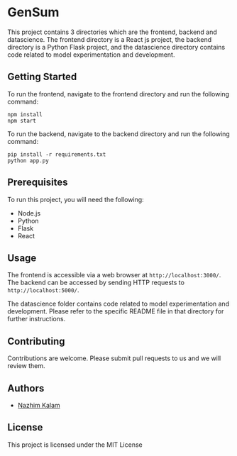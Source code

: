 # GenSum

This project contains 3 directories which are the frontend, backend and datascience. The frontend directory is a React js project, the backend directory is a Python Flask project, and the datascience directory contains code related to model experimentation and development.

## Getting Started

To run the frontend, navigate to the frontend directory and run the following command:

    npm install
    npm start

    
To run the backend, navigate to the backend directory and run the following command:

    pip install -r requirements.txt
    python app.py

    
## Prerequisites

To run this project, you will need the following:

- Node.js
- Python
- Flask
- React

## Usage

The frontend is accessible via a web browser at `http://localhost:3000/`. The backend can be accessed by sending HTTP requests to `http://localhost:5000/`.

The datascience folder contains code related to model experimentation and development. Please refer to the specific README file in that directory for further instructions.

## Contributing

Contributions are welcome. Please submit pull requests to us and we will review them.

## Authors

- [Nazhim Kalam](https://github.com/nazhimkalam)

## License

This project is licensed under the MIT License 
